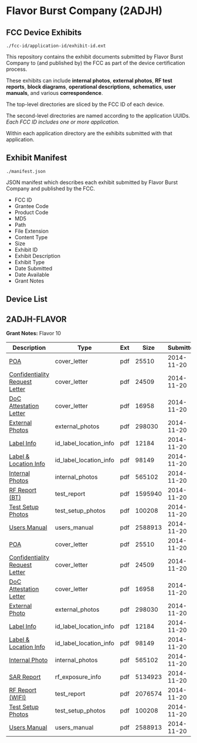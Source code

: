 # Flavor Burst Company (2ADJH)
## FCC Device Exhibits

```
./fcc-id/application-id/exhibit-id.ext
```

This repository contains the exhibit documents submitted by Flavor Burst Company to (and published by) the FCC as part of the device certification process.

These exhibits can include **internal photos**, **external photos**, **RF test reports**, **block diagrams**, **operational descriptions**, **schematics**, **user manuals**, and various **correspondence**.

The top-level directories are sliced by the FCC ID of each device.

The second-level directories are named according to the application UUIDs. *Each FCC ID includes one or more application.*

Within each application directory are the exhibits submitted with that application. 

## Exhibit Manifest

```
./manifest.json
```

JSON manifest which describes each exhibit submitted by Flavor Burst Company and published by the FCC.

- FCC ID
- Grantee Code
- Product Code
- MD5
- Path
- File Extension
- Content Type
- Size
- Exhibit ID
- Exhibit Description
- Exhibit Type
- Date Submitted
- Date Available
- Grant Notes

## Device List
## 2ADJH-FLAVOR
**Grant Notes:** Flavor 10

| Description | Type | Ext | Size | Submitted | Available |
| ----------- | ---- | --- | ---- | --------- | --------- |
| [POA](2ADJH-FLAVOR/746755f374a2ac7a7f80d783c0e4092f/2450365.pdf) | cover_letter | pdf | 25510 | 2014-11-20 | 2014-11-20 |
| [Confidentiality Request Letter](2ADJH-FLAVOR/746755f374a2ac7a7f80d783c0e4092f/2450366.pdf) | cover_letter | pdf | 24509 | 2014-11-20 | 2014-11-20 |
| [DoC Attestation Letter](2ADJH-FLAVOR/746755f374a2ac7a7f80d783c0e4092f/2450367.pdf) | cover_letter | pdf | 16958 | 2014-11-20 | 2014-11-20 |
| [External Photos](2ADJH-FLAVOR/746755f374a2ac7a7f80d783c0e4092f/2450371.pdf) | external_photos | pdf | 298030 | 2014-11-20 | 2014-11-20 |
| [Label Info](2ADJH-FLAVOR/746755f374a2ac7a7f80d783c0e4092f/2450373.pdf) | id_label_location_info | pdf | 12184 | 2014-11-20 | 2014-11-20 |
| [Label & Location Info](2ADJH-FLAVOR/746755f374a2ac7a7f80d783c0e4092f/2450374.pdf) | id_label_location_info | pdf | 98149 | 2014-11-20 | 2014-11-20 |
| [Internal Photos](2ADJH-FLAVOR/746755f374a2ac7a7f80d783c0e4092f/2450372.pdf) | internal_photos | pdf | 565102 | 2014-11-20 | 2014-11-20 |
| [RF Report (BT)](2ADJH-FLAVOR/746755f374a2ac7a7f80d783c0e4092f/2450376.pdf) | test_report | pdf | 1595940 | 2014-11-20 | 2014-11-20 |
| [Test Setup Photos](2ADJH-FLAVOR/746755f374a2ac7a7f80d783c0e4092f/2450377.pdf) | test_setup_photos | pdf | 100208 | 2014-11-20 | 2014-11-20 |
| [Users Manual](2ADJH-FLAVOR/746755f374a2ac7a7f80d783c0e4092f/2450375.pdf) | users_manual | pdf | 2588913 | 2014-11-20 | 2014-11-20 |
| [POA](2ADJH-FLAVOR/5216207af7997cf6ff476a4c1fb75de2/2450365.pdf) | cover_letter | pdf | 25510 | 2014-11-20 | 2014-11-20 |
| [Confidentiality Request Letter](2ADJH-FLAVOR/5216207af7997cf6ff476a4c1fb75de2/2450366.pdf) | cover_letter | pdf | 24509 | 2014-11-20 | 2014-11-20 |
| [DoC Attestation Letter](2ADJH-FLAVOR/5216207af7997cf6ff476a4c1fb75de2/2450367.pdf) | cover_letter | pdf | 16958 | 2014-11-20 | 2014-11-20 |
| [External Photo](2ADJH-FLAVOR/5216207af7997cf6ff476a4c1fb75de2/2450371.pdf) | external_photos | pdf | 298030 | 2014-11-20 | 2014-11-20 |
| [Label Info](2ADJH-FLAVOR/5216207af7997cf6ff476a4c1fb75de2/2450373.pdf) | id_label_location_info | pdf | 12184 | 2014-11-20 | 2014-11-20 |
| [Label & Location Info](2ADJH-FLAVOR/5216207af7997cf6ff476a4c1fb75de2/2450374.pdf) | id_label_location_info | pdf | 98149 | 2014-11-20 | 2014-11-20 |
| [Internal Photo](2ADJH-FLAVOR/5216207af7997cf6ff476a4c1fb75de2/2450372.pdf) | internal_photos | pdf | 565102 | 2014-11-20 | 2014-11-20 |
| [SAR Report](2ADJH-FLAVOR/5216207af7997cf6ff476a4c1fb75de2/2450412.pdf) | rf_exposure_info | pdf | 5134923 | 2014-11-20 | 2014-11-20 |
| [RF Report (WIFI)](2ADJH-FLAVOR/5216207af7997cf6ff476a4c1fb75de2/2450410.pdf) | test_report | pdf | 2076574 | 2014-11-20 | 2014-11-20 |
| [Test Setup Photos](2ADJH-FLAVOR/5216207af7997cf6ff476a4c1fb75de2/2450377.pdf) | test_setup_photos | pdf | 100208 | 2014-11-20 | 2014-11-20 |
| [Users Manual](2ADJH-FLAVOR/5216207af7997cf6ff476a4c1fb75de2/2450375.pdf) | users_manual | pdf | 2588913 | 2014-11-20 | 2014-11-20 |

